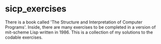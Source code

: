# sicp_exercises

There is a book called 'The Structure and Interpretation of Computer Programs'. Inside, there are many exercises to be completed in a version of mit-scheme Lisp written in 1986. This is a collection of my solutions to the codable exercises.
